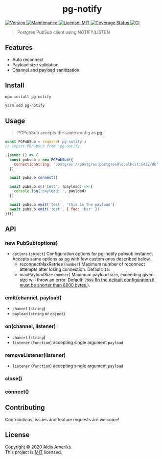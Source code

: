<h1 align="center">pg-notify</h1>
<p>
    <a href="https://www.npmjs.com/package/pg-notify" target="_blank">
        <img alt="Version" src="https://img.shields.io/npm/v/pg-notify.svg">
    </a>
    <a href="https://github.com/aldis-ameriks/pg-notify/graphs/commit-activity" target="_blank">
        <img alt="Maintenance" src="https://img.shields.io/badge/Maintained%3F-yes-green.svg" />
    </a>
    <a href="https://github.com/aldis-ameriks/pg-notify/blob/main/LICENSE" target="_blank">
        <img alt="License: MIT" src="https://img.shields.io/github/license/aldis-ameriks/pg-notify" />
    </a>
    <a href='https://coveralls.io/github/aldis-ameriks/pg-notify?branch=main'>
        <img src='https://coveralls.io/repos/github/aldis-ameriks/pg-notify/badge.svg?branch=main' alt='Coverage Status' />
    </a>
    <a href="https://github.com/aldis-ameriks/pg-notify/workflows/CI/badge.svg" target="_blank">
        <img alt="CI" src="https://github.com/aldis-ameriks/pg-notify/workflows/CI/badge.svg" />
    </a>
</p>

> Postgres PubSub client using NOTIFY/LISTEN


## Features
- Auto reconnect
- Payload size validation
- Channel and payload sanitization


## Install

```sh
npm install pg-notify
```
```sh
yarn add pg-notify
```

## Usage

> PGPubSub accepts the same config as [pg](https://github.com/brianc/node-postgres).

```js
const PGPubSub = require('pg-notify')
// import PGPubSub from 'pg-notify

;(async () => {
  const pubsub = new PGPubSub({ 
    connectionString: 'postgres://postgres:postgres@localhost:5432/db'
  })

  await pubsub.connect()

  await pubsub.on('test', (payload) => {
    console.log('payload: ', payload)
  })

  await pubsub.emit('test', 'this is the payload')
  await pubsub.emit('test', { foo: 'bar' })
})()
```

## API

### new PubSub(options)
- `options` (`object`) Configuration options for pg-notify pubsub instance. Accepts same options as [pg](https://github.com/brianc/node-postgres) with few custom ones described below.
    - reconnectMaxRetries (`number`) Maximum number of reconnect attempts after losing connection. Default: `10`.
    - maxPayloadSize (`number`) Maximum payload size, exceeding given size will throw an error. Default: `7999` ([In the default configuration it must be shorter than 8000 bytes.](https://www.postgresql.org/docs/current/sql-notify.html)).

### emit(channel, payload)
- `channel` (`string`)
- `payload` (`string` or `object`)

### on(channel, listener)
- `channel` (`string`)
- `listener` (`function`) accepting single argument `payload`

### removeListener(listener)
- `listener` (`function`) accepting single argument `payload`

### close()
### connect()

## Contributing

Contributions, issues and feature requests are welcome!

## License

Copyright © 2020 [Aldis Ameriks](https://github.com/aldis-ameriks).<br />
This project is [MIT](https://github.com/aldis-ameriks/pg-notify/blob/main/LICENSE) licensed.

